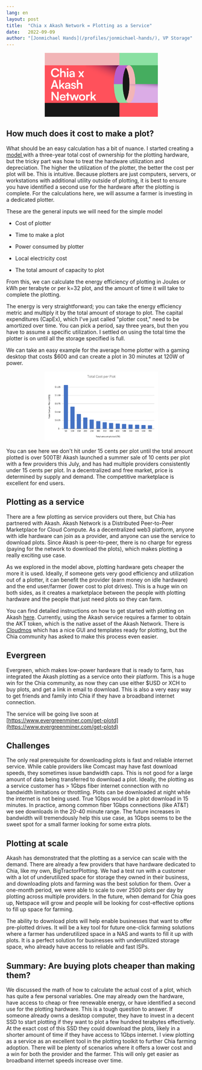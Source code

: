 ```yaml
---
lang: en
layout: post
title:  "Chia x Akash Network = Plotting as a Service"
date:   2022-09-09
author: "[Jonmichael Hands](/profiles/jonmichael-hands/), VP Storage"
---
```


<p align="center"><img src="/assets/blog/chiaxakash.png" alt="Chia and Akash graphic" width="300px"></p>

## How much does it cost to make a plot?

What should be an easy calculation has a bit of nuance. I started creating a [model ](https://docs.google.com/spreadsheets/d/19K1YSVuddoI5-PfTAAdUFu_pHD-4a7x17sfCXpfJ5ts/edit?usp=sharing)with a three-year total cost of ownership for the plotting hardware, but the tricky part was how to treat the hardware utilization and depreciation. The higher the utilization of the plotter, the better the cost per plot will be. This is intuitive. Because plotters are just computers, servers, or workstations with additional utility outside of plotting, it is best to ensure you have identified a second use for the hardware after the plotting is complete. For the calculations here, we will assume a farmer is investing in a dedicated plotter.

These are the general inputs we will need for the simple model

-   Cost of plotter

-   Time to make a plot

-   Power consumed by plotter

-   Local electricity cost

-   The total amount of capacity to plot

From this, we can calculate the energy efficiency of plotting in Joules or kWh per terabyte or per k=32 plot, and the amount of time it will take to complete the plotting.

The energy is very straightforward; you can take the energy efficiency metric and multiply it by the total amount of storage to plot. The capital expenditures (CapEx), which I've just called "plotter cost," need to be amortized over time. You can pick a period, say three years, but then you have to assume a specific utilization. I settled on using the total time the plotter is on until all the storage specified is full.

We can take an easy example for the average home plotter with a gaming desktop that costs $600 and can create a plot in 30 minutes at 120W of power.

<p align="center"><img src="/assets/blog/costperplotgraph.png" alt="Bar graph cost per plot vs terabytes" width="300px"></p>

You can see here we don't hit under 15 cents per plot until the total amount plotted is over 500TB! Akash launched a summer sale of 10 cents per plot with a few providers this July, and has had multiple providers consistently under 15 cents per plot. In a decentralized and free market, price is determined by supply and demand. The competitive marketplace is excellent for end users.

## Plotting as a service

There are a few plotting as service providers out there, but Chia has partnered with Akash. Akash Network is a Distributed Peer-to-Peer Marketplace for Cloud Compute. As a decentralized web3 platform, anyone with idle hardware can join as a provider, and anyone can use the service to download plots. Since Akash is peer-to-peer, there is no charge for egress (paying for the network to download the plots), which makes plotting a really exciting use case.

As we explored in the model above, plotting hardware gets cheaper the more it is used. Ideally, if someone gets very good efficiency and utilization out of a plotter, it can benefit the provider (earn money on idle hardware) and the end user/farmer (lower cost to plot drives). This is a huge win on both sides, as it creates a marketplace between the people with plotting hardware and the people that just need plots so they can farm.

You can find detailed instructions on how to get started with plotting on Akash [here](https://docs.akash.network/deploy/chia-on-akash). Currently, using the Akash service requires a farmer to obtain the AKT token, which is the native asset of the Akash Network. There is [Cloudmos](https://cloudmos.io/) which has a nice GUI and templates ready for plotting, but the Chia community has asked to make this process even easier.

## Evergreen

Evergreen, which makes low-power hardware that is ready to farm, has integrated the Akash plotting as a service onto their platform. This is a huge win for the Chia community, as now they can use either $USD or XCH to buy plots, and get a link in email to download. This is also a very easy way to get friends and family into Chia if they have a broadband internet connection.

The service will be going live soon at [https://www.evergreenminer.com/get-plotd](https://www.evergreenminer.com/get-plotd)

## Challenges

The only real prerequisite for downloading plots is fast and reliable internet service. While cable providers like Comcast may have fast download speeds, they sometimes issue bandwidth caps. This is not good for a large amount of data being transferred to download a plot. Ideally, the plotting as a service customer has > 1Gbps fiber internet connection with no bandwidth limitations or throttling. Plots can be downloaded at night while the internet is not being used. True 1Gbps would be a plot download in 15 minutes. In practice, among common fiber 1Gbps connections (like AT&T) we see downloads in the 20-40 minute range. The future increases in bandwidth will tremendously help this use case, as 1Gbps seems to be the sweet spot for a small farmer looking for some extra plots.

## Plotting at scale

Akash has demonstrated that the plotting as a service can scale with the demand. There are already a few providers that have hardware dedicated to Chia, like my own, BigTractorPlotting. We had a test run with a customer with a lot of underutilized space for storage they owned in their business, and downloading plots and farming was the best solution for them. Over a one-month period, we were able to scale to over 2500 plots per day by plotting across multiple providers. In the future, when demand for Chia goes up, Netspace will grow and people will be looking for cost-effective options to fill up space for farming.

The ability to download plots will help enable businesses that want to offer pre-plotted drives. It will be a key tool for future one-click farming solutions where a farmer has underutilized space in a NAS and wants to fill it up with plots. It is a perfect solution for businesses with underutilized storage space, who already have access to reliable and fast ISPs.

## Summary: Are buying plots cheaper than making them?

We discussed the math of how to calculate the actual cost of a plot, which has quite a few personal variables. One may already own the hardware, have access to cheap or free renewable energy, or have identified a second use for the plotting hardware. This is a tough question to answer. If someone already owns a desktop computer, they have to invest in a decent SSD to start plotting if they want to plot a few hundred terabytes effectively. At the exact cost of this SSD they could download the plots, likely in a shorter amount of time if they have access to 1Gbps internet. I view plotting as a service as an excellent tool in the plotting toolkit to further Chia farming adoption. There will be plenty of scenarios where it offers a lower cost and a win for both the provider and the farmer. This will only get easier as broadband internet speeds increase over time.